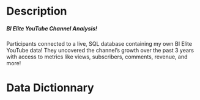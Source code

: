 # Description

##### BI Elite YouTube Channel Analysis!

Participants connected to a live, SQL database containing my own BI Elite YouTube data! They uncovered the channel’s growth over the past 3 years with access to metrics like views, subscribers, comments, revenue, and more!



# Data Dictionnary

### 

